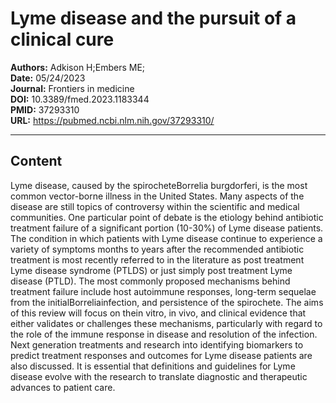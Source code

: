 # Lyme disease and the pursuit of a clinical cure

**Authors:** Adkison H;Embers ME;  
**Date:** 05/24/2023  
**Journal:** Frontiers in medicine  
**DOI:** 10.3389/fmed.2023.1183344  
**PMID:** 37293310  
**URL:** https://pubmed.ncbi.nlm.nih.gov/37293310/

---

## Content

Lyme disease, caused by the spirocheteBorrelia burgdorferi, is the most common vector-borne illness in the United States. Many aspects of the disease are still topics of controversy within the scientific and medical communities. One particular point of debate is the etiology behind antibiotic treatment failure of a significant portion (10-30%) of Lyme disease patients. The condition in which patients with Lyme disease continue to experience a variety of symptoms months to years after the recommended antibiotic treatment is most recently referred to in the literature as post treatment Lyme disease syndrome (PTLDS) or just simply post treatment Lyme disease (PTLD). The most commonly proposed mechanisms behind treatment failure include host autoimmune responses, long-term sequelae from the initialBorreliainfection, and persistence of the spirochete. The aims of this review will focus on thein vitro, in vivo, and clinical evidence that either validates or challenges these mechanisms, particularly with regard to the role of the immune response in disease and resolution of the infection. Next generation treatments and research into identifying biomarkers to predict treatment responses and outcomes for Lyme disease patients are also discussed. It is essential that definitions and guidelines for Lyme disease evolve with the research to translate diagnostic and therapeutic advances to patient care.
